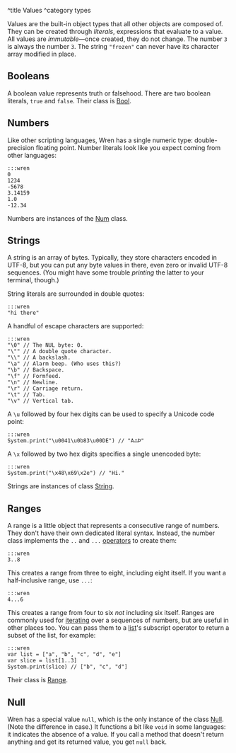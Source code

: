 ^title Values
^category types

Values are the built-in object types that all other objects are composed of.
They can be created through *literals*, expressions that evaluate to a value.
All values are *immutable*&mdash;once created, they do not change. The number
`3` is always the number `3`. The string `"frozen"` can never have its
character array modified in place.

## Booleans

A boolean value represents truth or falsehood. There are two boolean literals,
`true` and `false`. Their class is [Bool](core/bool.html).

## Numbers

Like other scripting languages, Wren has a single numeric type:
double-precision floating point. Number literals look like you expect coming
from other languages:

    :::wren
    0
    1234
    -5678
    3.14159
    1.0
    -12.34

Numbers are instances of the [Num](core/num.html) class.

## Strings

A string is an array of bytes. Typically, they store characters encoded in
UTF-8, but you can put any byte values in there, even zero or invalid UTF-8
sequences. (You might have some trouble *printing* the latter to your terminal,
though.)

String literals are surrounded in double quotes:

    :::wren
    "hi there"

A handful of escape characters are supported:

    :::wren
    "\0" // The NUL byte: 0.
    "\"" // A double quote character.
    "\\" // A backslash.
    "\a" // Alarm beep. (Who uses this?)
    "\b" // Backspace.
    "\f" // Formfeed.
    "\n" // Newline.
    "\r" // Carriage return.
    "\t" // Tab.
    "\v" // Vertical tab.

A `\u` followed by four hex digits can be used to specify a Unicode code point:

    :::wren
    System.print("\u0041\u0b83\u00DE") // "AஃÞ"

A `\x` followed by two hex digits specifies a single unencoded byte:

    :::wren
    System.print("\x48\x69\x2e") // "Hi."

Strings are instances of class [String](core/string.html).

## Ranges

A range is a little object that represents a consecutive range of numbers.
They don't have their own dedicated literal syntax. Instead, the number class
implements the `..` and `...` [operators](expressions.html#operators) to create
them:

    :::wren
    3..8

This creates a range from three to eight, including eight itself. If you want a
half-inclusive range, use `...`:

    :::wren
    4...6

This creates a range from four to six *not* including six itself. Ranges are
commonly used for [iterating](control-flow.html#for-statements) over a
sequences of numbers, but are useful in other places too. You can pass them to
a [list](lists.html)'s subscript operator to return a subset of the list, for
example:

    :::wren
    var list = ["a", "b", "c", "d", "e"]
    var slice = list[1..3]
    System.print(slice) // ["b", "c", "d"]

Their class is [Range](core/range.html).

## Null

Wren has a special value `null`, which is the only instance of the class
[Null](core/null.html). (Note the difference in case.) It functions a bit like
`void` in some languages: it indicates the absence of a value. If you call a
method that doesn't return anything and get its returned value, you get `null`
back.
